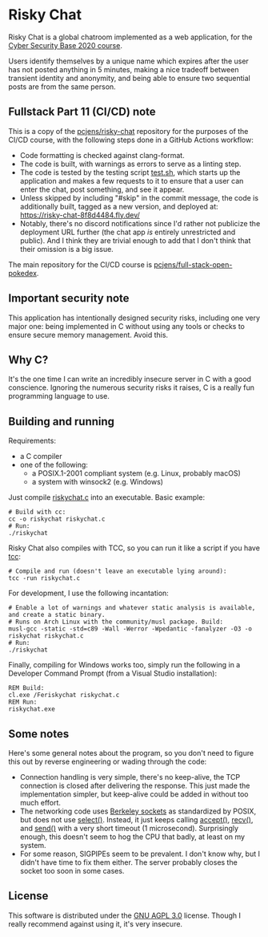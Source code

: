 # Risky Chat

Risky Chat is a global chatroom implemented as a web
application, for the [Cyber Security Base 2020 course][course].

Users identify themselves by a unique name which expires after the
user has not posted anything in 5 minutes, making a nice tradeoff
between transient identity and anonymity, and being able to ensure two
sequential posts are from the same person.

## Fullstack Part 11 (CI/CD) note

This is a copy of the [pcjens/risky-chat](https://github.com/pcjens/risky-chat)
repository for the purposes of the CI/CD course, with the following steps done
in a GitHub Actions workflow:
- Code formatting is checked against clang-format.
- The code is built, with warnings as errors to serve as a linting step.
- The code is tested by the testing script [test.sh](test.sh), which starts up
  the application and makes a few requests to it to ensure that a user can enter
  the chat, post something, and see it appear.
- Unless skipped by including "#skip" in the commit message, the code is
  additionally built, tagged as a new version, and deployed at:
  <https://risky-chat-8f8d4484.fly.dev/>
- Notably, there's no discord notifications since I'd rather not publicize the
  deployment URL further (the chat app *is* entirely unrestricted and public).
  And I think they are trivial enough to add that I don't think that their
  omission is a big issue.

The main repository for the CI/CD course is
[pcjens/full-stack-open-pokedex](https://github.com/pcjens/full-stack-open-pokedex).

## Important security note

This application has intentionally designed security risks, including
one very major one: being implemented in C without using any tools or
checks to ensure secure memory management. Avoid this.

## Why C?

It's the one time I can write an incredibly insecure server in C with
a good conscience. Ignoring the numerous security risks it raises, C
is a really fun programming language to use.

## Building and running

Requirements:

- a C compiler
- one of the following:
  - a POSIX.1-2001 compliant system (e.g. Linux, probably macOS)
  - a system with winsock2 (e.g. Windows)

Just compile [riskychat.c](riskychat.c) into an executable. Basic
example:

```shell
# Build with cc:
cc -o riskychat riskychat.c
# Run:
./riskychat
```

Risky Chat also compiles with TCC, so you can run it like a script if
you have [tcc][tcc]:

```shell
# Compile and run (doesn't leave an executable lying around):
tcc -run riskychat.c
```

For development, I use the following incantation:

```shell
# Enable a lot of warnings and whatever static analysis is available, and create a static binary.
# Runs on Arch Linux with the community/musl package. Build:
musl-gcc -static -std=c89 -Wall -Werror -Wpedantic -fanalyzer -O3 -o riskychat riskychat.c
# Run:
./riskychat
```

Finally, compiling for Windows works too, simply run the following in
a Developer Command Prompt (from a Visual Studio installation):

```batchfile
REM Build:
cl.exe /Feriskychat riskychat.c
REM Run:
riskychat.exe
```

## Some notes

Here's some general notes about the program, so you don't need to
figure this out by reverse engineering or wading through the code:

- Connection handling is very simple, there's no keep-alive, the TCP
  connection is closed after delivering the response. This just made
  the implementation simpler, but keep-alive could be added in without
  too much effort.
- The networking code uses [Berkeley
  sockets](https://en.wikipedia.org/wiki/Berkeley_sockets) as
  standardized by POSIX, but does not use
  [select()](https://pubs.opengroup.org/onlinepubs/9699919799/functions/select.html).
  Instead, it just keeps calling
  [accept()](https://pubs.opengroup.org/onlinepubs/9699919799/functions/accept.html),
  [recv()](https://pubs.opengroup.org/onlinepubs/9699919799/functions/recv.html),
  and
  [send()](https://pubs.opengroup.org/onlinepubs/9699919799/functions/send.html)
  with a very short timeout (1 microsecond). Surprisingly enough, this
  doesn't seem to hog the CPU that badly, at least on my system.
- For some reason, SIGPIPEs seem to be prevalent. I don't know why, but I
  didn't have time to fix them either. The server probably closes the
  socket too soon in some cases.

## License

This software is distributed under the [GNU AGPL 3.0][license]
license. Though I really recommend against using it, it's very
insecure.

[course]: https://cybersecuritybase.mooc.fi/
[license]: LICENSE.md
[tcc]: https://bellard.org/tcc/
